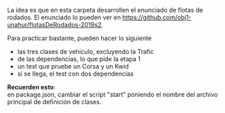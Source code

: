 La idea es que en esta carpeta desarrollen el enunciado de flotas de rodados.
El enunciado lo pueden ver en <https://github.com/obj1-unahur/flotasDeRodados-2019s2>.

Para practicar bastante, pueden hacer lo siguiente
- las tres clases de vehículo, excluyendo la Trafic
- de las dependencias, lo que pide la etapa 1
- un test que pruebe un Corsa y un Kwid
- si se llega, el test con dos dependencias

**Recuerden esto**:  
en package.json, cambiar el script "start" poniendo el nombre del archivo principal de definición de clases.


